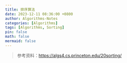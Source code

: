 ```yaml
---
title: 排序算法
date: 2023-12-11 08:36:00 +0800
author: Algorithms-Notes
categories: [Algorithms]
tags: [Algorithms, Sorting]
pin: false
math: false
mermaid: false
---
```


> 参考资料：<https://algs4.cs.princeton.edu/20sorting/>

